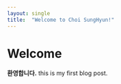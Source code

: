 ```yaml
---
layout: single
title:  "Welcome to Choi SungHyun!"
---
```


# Welcome

**환영합니다.** this is my first blog post.
